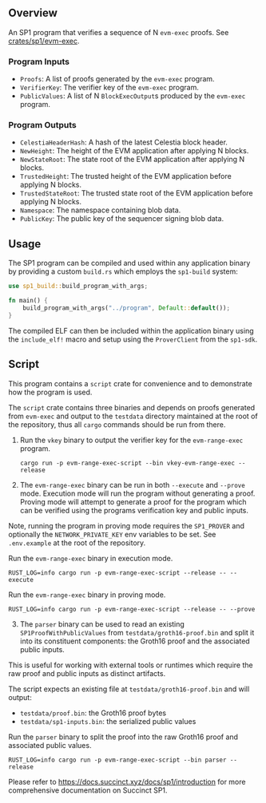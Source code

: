 ## Overview

An SP1 program that verifies a sequence of N `evm-exec` proofs.
See [crates/sp1/evm-exec](../evm-exec/).

### Program Inputs

- `Proofs`: A list of proofs generated by the `evm-exec` program.
- `VerifierKey`: The verifier key of the `evm-exec` program.
- `PublicValues`: A list of N `BlockExecOutput`s produced by the `evm-exec` program.

### Program Outputs

- `CelestiaHeaderHash`: A hash of the latest Celestia block header.
- `NewHeight`: The height of the EVM application after applying N blocks.
- `NewStateRoot`: The state root of the EVM application after applying N blocks.
- `TrustedHeight`: The trusted height of the EVM application before applying N blocks.
- `TrustedStateRoot`: The trusted state root of the EVM application before applying N blocks.
- `Namespace`: The namespace containing blob data.
- `PublicKey`: The public key of the sequencer signing blob data.

## Usage

The SP1 program can be compiled and used within any application binary by providing a custom `build.rs` which employs the `sp1-build` system:

```rust
use sp1_build::build_program_with_args;

fn main() {
    build_program_with_args("../program", Default::default());
}
```

The compiled ELF can then be included within the application binary using the `include_elf!` macro and setup using the `ProverClient` from the `sp1-sdk`. 

## Script 

This program contains a `script` crate for convenience and to demonstrate how the program is used.

The `script` crate contains three binaries and depends on proofs generated from `evm-exec` and output to the `testdata` directory maintained at the root of the repository, thus all `cargo` commands should be run from there.

1. Run the `vkey` binary to output the verifier key for the `evm-range-exec` program.

    ```shell
    cargo run -p evm-range-exec-script --bin vkey-evm-range-exec --release
    ```

2. The `evm-range-exec` binary can be run in both `--execute` and `--prove` mode. Execution mode will run the program without generating a proof.
Proving mode will attempt to generate a proof for the program which can be verified using the programs verification key and public inputs.

Note, running the program in proving mode requires the `SP1_PROVER` and optionally the `NETWORK_PRIVATE_KEY` env variables to be set.
See `.env.example` at the root of the repository.

Run the `evm-range-exec` binary in execution mode.

```shell
RUST_LOG=info cargo run -p evm-range-exec-script --release -- --execute
```

Run the `evm-range-exec` binary in proving mode.

```shell
RUST_LOG=info cargo run -p evm-range-exec-script --release -- --prove
```

3. The `parser` binary can be used to read an existing `SP1ProofWithPublicValues` from `testdata/groth16-proof.bin` and split it into its constituent components:
the Groth16 proof and the associated public inputs.

This is useful for working with external tools or runtimes which require the raw proof and public inputs as distinct artifacts.

The script expects an existing file at `testdata/groth16-proof.bin` and will output:
- `testdata/proof.bin`: the Groth16 proof bytes
- `testdata/sp1-inputs.bin`: the serialized public values

Run the `parser` binary to split the proof into the raw Groth16 proof and associated public values.

```shell
RUST_LOG=info cargo run -p evm-range-exec-script --bin parser --release
```

Please refer to https://docs.succinct.xyz/docs/sp1/introduction for more comprehensive documentation on Succinct SP1.
